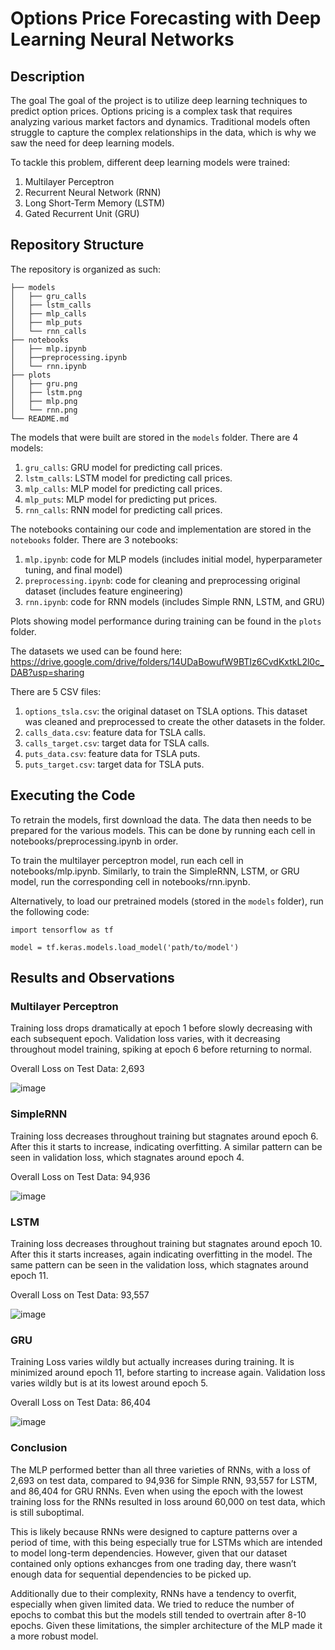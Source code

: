 # Options Price Forecasting with Deep Learning Neural Networks

## Description
The goal 
The goal of the project is to utilize deep learning techniques to predict option prices. Options pricing is a complex task that requires analyzing various market factors and dynamics. Traditional models often struggle to capture the complex relationships in the data, which is why we saw the need for deep learning models. 

To tackle this problem, different deep learning models were trained:
1. Multilayer Perceptron
2. Recurrent Neural Network (RNN)
3. Long Short-Term Memory (LSTM)
4. Gated Recurrent Unit (GRU)

 
## Repository Structure
The repository is organized as such:
```
├── models
│	├── gru_calls
│	├── lstm_calls
│	├── mlp_calls
│	├── mlp_puts
│	└── rnn_calls
├── notebooks
│	├── mlp.ipynb
│	├──preprocessing.ipynb
│	└── rnn.ipynb
├── plots
│	├── gru.png
│	├── lstm.png
│	├── mlp.png
│	└── rnn.png
└── README.md
```

The models that were built are stored in the `models` folder. There are 4 models:
1. `gru_calls`: GRU model for predicting call prices.
2. `lstm_calls`: LSTM model for predicting call prices.
3. `mlp_calls`: MLP model for predicting call prices.
4. `mlp_puts`: MLP model for predicting put prices.
5. `rnn_calls`: RNN model for predicting call prices.

The notebooks containing our code and implementation are stored in the `notebooks` folder. There are 3 notebooks:
1. `mlp.ipynb`: code for MLP models (includes initial model, hyperparameter tuning, and final model)
2. `preprocessing.ipynb`: code for cleaning and preprocessing original dataset (includes feature engineering) 
3. `rnn.ipynb`: code for RNN models (includes Simple RNN, LSTM, and GRU)

Plots showing model performance during training can be found in the `plots` folder.

The datasets we used can be found here: https://drive.google.com/drive/folders/14UDaBowufW9BTIz6CvdKxtkL2l0c_DAB?usp=sharing

There are 5 CSV files:
 1. `options_tsla.csv`: the original dataset on TSLA options. This dataset was cleaned and preprocessed to create the other datasets in the folder.
 2. `calls_data.csv`: feature data for TSLA calls.
 3. `calls_target.csv`: target data for TSLA calls.
 4. `puts_data.csv`: feature data for TSLA puts.
 5. `puts_target.csv`: target data for TSLA puts.

## Executing the Code
To retrain the models, first download the data. The data then needs to be prepared for the various models. This can be done by running each cell in notebooks/preprocessing.ipynb in order.

To train the multilayer perceptron model, run each cell in notebooks/mlp.ipynb. Similarly, to train the SimpleRNN, LSTM, or GRU model, run the corresponding cell in notebooks/rnn.ipynb.

Alternatively, to load our pretrained models (stored in the `models` folder), run the following code:
```
import tensorflow as tf

model = tf.keras.models.load_model('path/to/model')
```

## Results and Observations
### Multilayer Perceptron
Training loss drops dramatically at epoch 1 before slowly decreasing with each subsequent epoch. Validation loss varies, with it decreasing throughout model training, spiking at epoch 6 before returning to normal. 

Overall Loss on Test Data: 2,693

![image](plots/mlp.png)

### SimpleRNN
Training loss decreases throughout training but stagnates around epoch 6. After this it starts to increase, indicating overfitting. A similar pattern can be seen in validation loss, which stagnates around epoch 4.

Overall Loss on Test Data: 94,936

![image](plots/rnn.png)

### LSTM
Training loss decreases throughout training but stagnates around epoch 10. After this it starts increases, again indicating overfitting in the model. The same pattern can be seen in the validation loss, which stagnates around epoch 11.

Overall Loss on Test Data: 93,557

![image](plots/lstm.png)

### GRU
Training Loss varies wildly but actually increases during  training. It is minimized around epoch 11, before starting to increase again. Validation loss varies wildly but is at its lowest around epoch 5.

Overall Loss on Test Data: 86,404

![image](plots/gru.png)

### Conclusion
The MLP performed better than all three varieties of RNNs, with a loss of 2,693 on test data, compared to 94,936 for Simple RNN, 93,557 for LSTM, and 86,404 for GRU RNNs. Even when using the epoch with the lowest training loss for the RNNs resulted in loss around 60,000 on test data, which is still suboptimal.

This is likely because RNNs were designed to capture patterns over a period of time, with this being especially true for LSTMs which are intended to model long-term dependencies. However, given that our dataset contained only options exhancges from one trading day, there wasn’t enough data for sequential dependencies to be picked up.

Additionally due to their complexity, RNNs have a tendency to overfit, especially when given limited data. We tried to reduce the number of epochs to combat this but the models still tended to overtrain after 8-10 epochs. Given these limitations, the simpler architecture of the MLP made it a more robust model.

